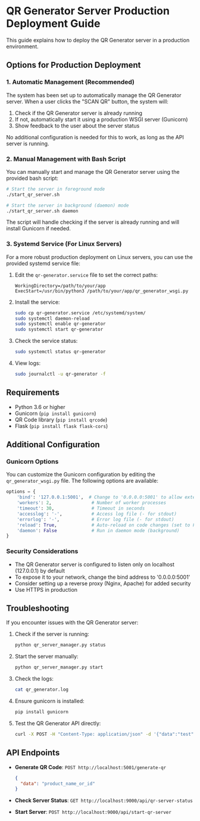 # QR Generator Server Production Deployment Guide

This guide explains how to deploy the QR Generator server in a production environment.

## Options for Production Deployment

### 1. Automatic Management (Recommended)

The system has been set up to automatically manage the QR Generator server. When a user clicks the "SCAN QR" button, the system will:

1. Check if the QR Generator server is already running
2. If not, automatically start it using a production WSGI server (Gunicorn)
3. Show feedback to the user about the server status

No additional configuration is needed for this to work, as long as the API server is running.

### 2. Manual Management with Bash Script

You can manually start and manage the QR Generator server using the provided bash script:

```bash
# Start the server in foreground mode
./start_qr_server.sh

# Start the server in background (daemon) mode
./start_qr_server.sh daemon
```

The script will handle checking if the server is already running and will install Gunicorn if needed.

### 3. Systemd Service (For Linux Servers)

For a more robust production deployment on Linux servers, you can use the provided systemd service file:

1. Edit the `qr-generator.service` file to set the correct paths:
   ```
   WorkingDirectory=/path/to/your/app
   ExecStart=/usr/bin/python3 /path/to/your/app/qr_generator_wsgi.py
   ```

2. Install the service:
   ```bash
   sudo cp qr-generator.service /etc/systemd/system/
   sudo systemctl daemon-reload
   sudo systemctl enable qr-generator
   sudo systemctl start qr-generator
   ```

3. Check the service status:
   ```bash
   sudo systemctl status qr-generator
   ```

4. View logs:
   ```bash
   sudo journalctl -u qr-generator -f
   ```

## Requirements

- Python 3.6 or higher
- Gunicorn (`pip install gunicorn`)
- QR Code library (`pip install qrcode`)
- Flask (`pip install flask flask-cors`)

## Additional Configuration

### Gunicorn Options

You can customize the Gunicorn configuration by editing the `qr_generator_wsgi.py` file. The following options are available:

```python
options = {
    'bind': '127.0.0.1:5001',  # Change to '0.0.0.0:5001' to allow external access
    'workers': 2,               # Number of worker processes
    'timeout': 30,              # Timeout in seconds
    'accesslog': '-',           # Access log file (- for stdout)
    'errorlog': '-',            # Error log file (- for stdout)
    'reload': True,             # Auto-reload on code changes (set to False in production)
    'daemon': False             # Run in daemon mode (background)
}
```

### Security Considerations

- The QR Generator server is configured to listen only on localhost (127.0.0.1) by default
- To expose it to your network, change the bind address to '0.0.0.0:5001'
- Consider setting up a reverse proxy (Nginx, Apache) for added security
- Use HTTPS in production

## Troubleshooting

If you encounter issues with the QR Generator server:

1. Check if the server is running:
   ```bash
   python qr_server_manager.py status
   ```

2. Start the server manually:
   ```bash
   python qr_server_manager.py start
   ```

3. Check the logs:
   ```bash
   cat qr_generator.log
   ```

4. Ensure gunicorn is installed:
   ```bash
   pip install gunicorn
   ```

5. Test the QR Generator API directly:
   ```bash
   curl -X POST -H "Content-Type: application/json" -d '{"data":"test"}' http://localhost:5001/generate-qr
   ```

## API Endpoints

- **Generate QR Code**: `POST http://localhost:5001/generate-qr`
  ```json
  {
    "data": "product_name_or_id"
  }
  ```

- **Check Server Status**: `GET http://localhost:9000/api/qr-server-status`
- **Start Server**: `POST http://localhost:9000/api/start-qr-server` 